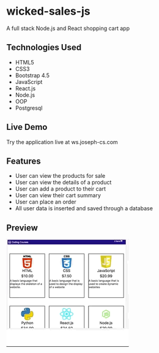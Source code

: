 # wicked-sales-js
A full stack Node.js and React shopping cart app

## Technologies Used
* HTML5
* CSS3
* Bootstrap 4.5
* JavaScript
* React.js
* Node.js
* OOP
* Postgresql

## Live Demo
Try the application live at ws.joseph-cs.com

## Features
* User can view the products for sale
* User can view the details of a product
* User can add a product to their cart
* User can view their cart summary
* User can place an order
* All user data is inserted and saved through a database

## Preview
![alt text](server/public/images/wicked-sales-gif.gif)

